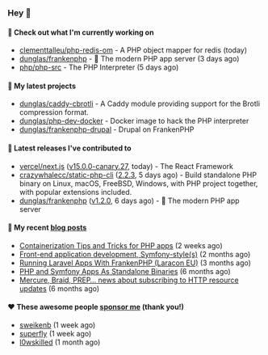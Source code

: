 ### Hey 👋

#### 👷 Check out what I'm currently working on

- [clementtalleu/php-redis-om](https://github.com/clementtalleu/php-redis-om) - A PHP object mapper for redis (today)
- [dunglas/frankenphp](https://github.com/dunglas/frankenphp) - 🧟 The modern PHP app server (3 days ago)
- [php/php-src](https://github.com/php/php-src) - The PHP Interpreter (5 days ago)

#### 🌱 My latest projects

- [dunglas/caddy-cbrotli](https://github.com/dunglas/caddy-cbrotli) - A Caddy module providing support for the Brotli compression format.
- [dunglas/php-dev-docker](https://github.com/dunglas/php-dev-docker) - Docker image to hack the PHP interpreter
- [dunglas/frankenphp-drupal](https://github.com/dunglas/frankenphp-drupal) - Drupal on FrankenPHP

#### 🔭 Latest releases I've contributed to

- [vercel/next.js](https://github.com/vercel/next.js) ([v15.0.0-canary.27](https://github.com/vercel/next.js/releases/tag/v15.0.0-canary.27), today) - The React Framework
- [crazywhalecc/static-php-cli](https://github.com/crazywhalecc/static-php-cli) ([2.2.3](https://github.com/crazywhalecc/static-php-cli/releases/tag/2.2.3), 5 days ago) - Build standalone PHP binary on Linux, macOS, FreeBSD, Windows, with PHP project together, with popular extensions included.
- [dunglas/frankenphp](https://github.com/dunglas/frankenphp) ([v1.2.0](https://github.com/dunglas/frankenphp/releases/tag/v1.2.0), 6 days ago) - 🧟 The modern PHP app server

#### 📜 My recent [blog posts](https://dunglas.fr)

- [Containerization Tips and Tricks for PHP apps](https://dunglas.dev/2024/05/containerization-tips-and-tricks-for-php-apps/) (2 weeks ago)
- [Front-end application development, Symfony-style(s)](https://dunglas.dev/2024/04/front-end-application-development-symfony-styles/) (2 months ago)
- [Running Laravel Apps With FrankenPHP (Laracon EU)](https://dunglas.dev/2024/02/running-laravel-apps-with-frankenphp-laracon-eu/) (3 months ago)
- [PHP and Symfony Apps As Standalone Binaries](https://dunglas.dev/2023/12/php-and-symfony-apps-as-standalone-binaries/) (6 months ago)
- [Mercure, Braid, PREP… news about subscribing to HTTP resource updates](https://dunglas.dev/2023/11/mercure-braid-prep-news-about-subscribing-to-http-resource-updates/) (6 months ago)

#### ❤️ These awesome people [sponsor me](https://github.com/sponsors/dunglas) (thank you!)

- [sweikenb](https://github.com/sweikenb) (1 week ago)
- [superfly](https://github.com/superfly) (1 week ago)
- [l0wskilled](https://github.com/l0wskilled) (1 month ago)
